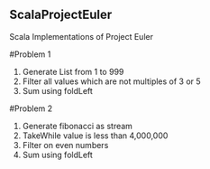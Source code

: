 ## ScalaProjectEuler
Scala Implementations of Project Euler

#Problem 1
1. Generate List from 1 to 999
2. Filter all values which are not multiples of 3 or 5
3. Sum using foldLeft

#Problem 2
1. Generate fibonacci as stream
2. TakeWhile value is less than 4,000,000
3. Filter on even numbers
4. Sum using foldLeft


